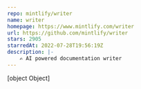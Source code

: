 ```yaml
---
repo: mintlify/writer
name: writer
homepage: https://www.mintlify.com/writer
url: https://github.com/mintlify/writer
stars: 2905
starredAt: 2022-07-28T19:56:19Z
description: |-
    ✍️ AI powered documentation writer
---
```


[object Object]
